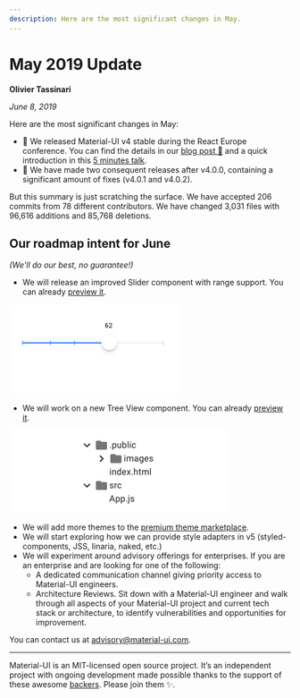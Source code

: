 ```yaml
---
description: Here are the most significant changes in May.
---
```


# May 2019 Update

**Olivier Tassinari**

*June 8, 2019*

Here are the most significant changes in May:

- 🎉 We released Material-UI v4 stable during the React Europe conference.
You can find the details in our [blog post 📝](https://medium.com/material-ui/material-ui-v4-is-out-4b7587d1e701) and a quick introduction in this [5 minutes talk](https://www.youtube.com/watch?v=m54_CPfbWow).
- 🐛 We have made two consequent releases after v4.0.0, containing a significant amount of fixes (v4.0.1 and v4.0.2).

But this summary is just scratching the surface. We have accepted 206 commits from 78 different contributors. We have changed 3,031 files with 96,616 additions and 85,768 deletions.

## Our roadmap intent for June

*(We'll do our best, no guarantee!)*

- We will release an improved Slider component with range support. You can already [preview it](https://deploy-preview-15703--material-ui.netlify.com/components/slider/).

![Slider](/static/blog/may-2019-update/slider.png)

- We will work on a new Tree View component. You can already [preview it](https://deploy-preview-14827--material-ui.netlify.com/components/tree-view/).

![Tree View](/static/blog/may-2019-update/tree-view.png)

- We will add more themes to the [premium theme marketplace](https://themes.material-ui.com).
- We will start exploring how we can provide style adapters in v5 (styled-components, JSS, linaria, naked, etc.)
- We will experiment around advisory offerings for enterprises.
If you are an enterprise and are looking for one of the following:
  - A dedicated communication channel giving priority access to Material-UI engineers.
  - Architecture Reviews. Sit down with a Material-UI engineer and walk through all aspects of your Material-UI project and current tech stack or architecture, to identify vulnerabilities and opportunities for improvement.

You can contact us at advisory@material-ui.com.

<hr />

Material-UI is an MIT-licensed open source project. It’s an independent project with ongoing development made possible thanks to the support of these awesome [backers](/discover-more/backers/). Please join them ✨.
